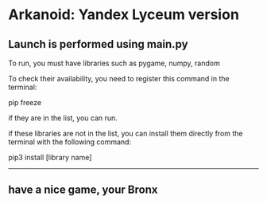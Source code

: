 # Arkanoid: Yandex Lyceum version

Launch is performed using main.py
------------------------------------
To run, you must have libraries such as pygame, numpy, random

To check their availability, you need to register this command in the terminal: 

pip freeze

if they are in the list, you can run.

if these libraries are not in the list, you can install them directly from the terminal with the following command:

pip3 install [library name]

------------------------------------
**have a nice game, your Bronx**
------------------------------------